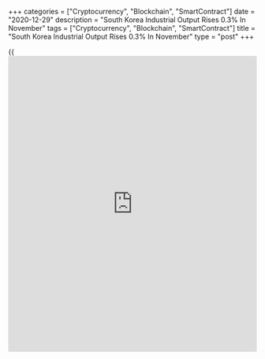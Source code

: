 +++
categories = ["Cryptocurrency", "Blockchain", "SmartContract"]
date = "2020-12-29"
description = "South Korea Industrial Output Rises 0.3% In November"
tags = ["Cryptocurrency", "Blockchain", "SmartContract"]
title = "South Korea Industrial Output Rises 0.3% In November"
type = "post"
+++

{{<iframe id="large-banner" src="https://www.bounty.group/#slide=19.0" width="100%" height="600" scrolling="no" style="border: 0px solid rgb(216, 221, 230); border-radius: 3px;">}}

Industrial production in South Korea was up a seasonally adjusted 0.3
percent on month in November, Statistics Korea said on Wednesday - shy
of expectations for an increase of 0.8 percent following the 1.2 percent
contraction in October.

On a yearly basis, industrial production gained 0.5 percent - again
missing forecasts for an increase of 1.0 percent after sinking 2.2
percent in the previous month.

The index of all industry production was up 0.7 percent on month and
down 0.6 percent on year after dropping 0.1 percent on month and 2.6
percent on year in October.

For comments and feedback [contact](https://www.playgroundfx.com/contact/): editorial@rtt[news](https://www.letsplayfx.com/blog/forex-news-website/).com

[Economic News][1]

 **What parts of the world are seeing the best (and worst) economic
performances lately? Click[here][2] to check out our [Econ Scorecard][2]
and find out! See up-to-the-moment [ranking](https://www.playgroundfx.com/blog/crypto-exchange-ranking/)s for the best and worst
performers in [GDP][3], [unemployment rate][4], [inflation][5] and much
more.**

   1. www.rtt[news](https://www.letsplayfx.com/blog/forex-news-website/).com/Content/EconomicNews.aspx
   2. www.rtt[news](https://www.letsplayfx.com/blog/forex-news-website/).com/economic-scorecard/world-rank/PPI/highest-performance.aspx
   3. www.rtt[news](https://www.letsplayfx.com/blog/forex-news-website/).com/economic-scorecard/world-rank/GDP/highest-performance.aspx
   4. www.rtt[news](https://www.letsplayfx.com/blog/forex-news-website/).com/economic-scorecard/world-rank/unemployment-rate/lowest-performance.aspx
   5. www.rtt[news](https://www.letsplayfx.com/blog/forex-news-website/).com/economic-scorecard/world-rank/CPI/highest-performance.aspx